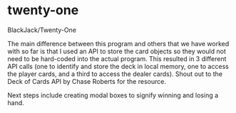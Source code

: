 # twenty-one
BlackJack/Twenty-One

The main difference between this program and others that we have worked with so far is that I used an API to store the card objects so they would not need to be hard-coded into the actual program. This resulted in 3 different API calls (one to identify and store the deck in local memory, one to access the player cards, and a third to access the dealer cards).
	Shout out to the Deck of Cards API by Chase Roberts for the resource.

Next steps include creating modal boxes to signify winning and losing a hand. 

